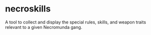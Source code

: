 # necroskills
A tool to collect and display the special rules, skills, and weapon traits relevant to a given Necromunda gang. 
